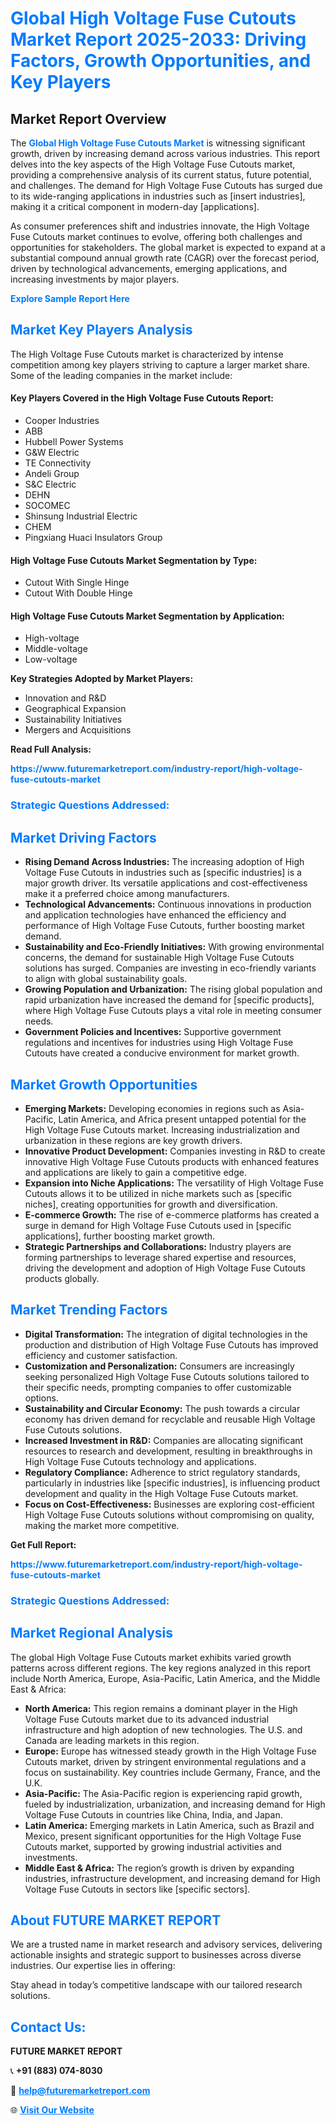 <h1 style="color: #007BFF;">Global High Voltage Fuse Cutouts Market Report 2025-2033: Driving Factors, Growth Opportunities, and Key Players</h1>

<section id="overview">
<h2>Market Report Overview</h2>
<p>The <a href="https://www.futuremarketreport.com/industry-report/high-voltage-fuse-cutouts-market" style="color: #007BFF; text-decoration: none;"><strong>Global High Voltage Fuse Cutouts Market</strong></a> is witnessing significant growth, driven by increasing demand across various industries. This report delves into the key aspects of the High Voltage Fuse Cutouts market, providing a comprehensive analysis of its current status, future potential, and challenges. The demand for High Voltage Fuse Cutouts has surged due to its wide-ranging applications in industries such as [insert industries], making it a critical component in modern-day [applications].</p>
<p>As consumer preferences shift and industries innovate, the High Voltage Fuse Cutouts market continues to evolve, offering both challenges and opportunities for stakeholders. The global market is expected to expand at a substantial compound annual growth rate (CAGR) over the forecast period, driven by technological advancements, emerging applications, and increasing investments by major players.</p>
</section>

<section id="overview">
<p><a href="https://www.futuremarketreport.com/request-sample/reportId=108614" style="color: #007BFF; text-decoration: none;"><strong>Explore Sample Report Here</strong></a></p>
</section>

<section id="key-players">
<h2 style="color: #007BFF;">Market Key Players Analysis</h2>
<p>The High Voltage Fuse Cutouts market is characterized by intense competition among key players striving to capture a larger market share. Some of the leading companies in the market include:</p>
<h4>Key Players Covered in the High Voltage Fuse Cutouts Report:</h4>
<ul><li>Cooper Industries</li><li>ABB</li><li>Hubbell Power Systems</li><li>G&amp;W Electric</li><li>TE Connectivity</li><li>Andeli Group</li><li>S&amp;C Electric</li><li>DEHN</li><li>SOCOMEC</li><li>Shinsung Industrial Electric</li><li>CHEM</li><li>Pingxiang Huaci Insulators Group</li></ul>
<h4>High Voltage Fuse Cutouts Market Segmentation by Type:</h4>
<ul><li>Cutout With Single Hinge</li><li>Cutout With Double Hinge</li></ul>

<h4>High Voltage Fuse Cutouts Market Segmentation by Application:</h4>
<ul><li>High-voltage</li><li>Middle-voltage</li><li>Low-voltage</li></ul>
<p><strong>Key Strategies Adopted by Market Players:</strong></p>
<ul>
<li>Innovation and R&D</li>
<li>Geographical Expansion</li>
<li>Sustainability Initiatives</li>
<li>Mergers and Acquisitions</li>
</ul>
</section>

<section>
<p><strong>Read Full Analysis: </strong></p><a href="https://www.futuremarketreport.com/industry-report/high-voltage-fuse-cutouts-market" style="color: #007BFF; text-decoration: none;"><strong>https://www.futuremarketreport.com/industry-report/high-voltage-fuse-cutouts-market</strong></a>
<h3 style="color: #007BFF;">Strategic Questions Addressed:</h3>
</section>

<section id="driving-factors">
<h2 style="color: #007BFF;">Market Driving Factors</h2>
<ul>
<li><strong>Rising Demand Across Industries:</strong> The increasing adoption of High Voltage Fuse Cutouts in industries such as [specific industries] is a major growth driver. Its versatile applications and cost-effectiveness make it a preferred choice among manufacturers.</li>
<li><strong>Technological Advancements:</strong> Continuous innovations in production and application technologies have enhanced the efficiency and performance of High Voltage Fuse Cutouts, further boosting market demand.</li>
<li><strong>Sustainability and Eco-Friendly Initiatives:</strong> With growing environmental concerns, the demand for sustainable High Voltage Fuse Cutouts solutions has surged. Companies are investing in eco-friendly variants to align with global sustainability goals.</li>
<li><strong>Growing Population and Urbanization:</strong> The rising global population and rapid urbanization have increased the demand for [specific products], where High Voltage Fuse Cutouts plays a vital role in meeting consumer needs.</li>
<li><strong>Government Policies and Incentives:</strong> Supportive government regulations and incentives for industries using High Voltage Fuse Cutouts have created a conducive environment for market growth.</li>
</ul>
</section>

<section id="growth-opportunities">
<h2 style="color: #007BFF;">Market Growth Opportunities</h2>
<ul>
<li><strong>Emerging Markets:</strong> Developing economies in regions such as Asia-Pacific, Latin America, and Africa present untapped potential for the High Voltage Fuse Cutouts market. Increasing industrialization and urbanization in these regions are key growth drivers.</li>
<li><strong>Innovative Product Development:</strong> Companies investing in R&D to create innovative High Voltage Fuse Cutouts products with enhanced features and applications are likely to gain a competitive edge.</li>
<li><strong>Expansion into Niche Applications:</strong> The versatility of High Voltage Fuse Cutouts allows it to be utilized in niche markets such as [specific niches], creating opportunities for growth and diversification.</li>
<li><strong>E-commerce Growth:</strong> The rise of e-commerce platforms has created a surge in demand for High Voltage Fuse Cutouts used in [specific applications], further boosting market growth.</li>
<li><strong>Strategic Partnerships and Collaborations:</strong> Industry players are forming partnerships to leverage shared expertise and resources, driving the development and adoption of High Voltage Fuse Cutouts products globally.</li>
</ul>
</section>

<section id="trending-factors">
<h2 style="color: #007BFF;">Market Trending Factors</h2>
<ul>
<li><strong>Digital Transformation:</strong> The integration of digital technologies in the production and distribution of High Voltage Fuse Cutouts has improved efficiency and customer satisfaction.</li>
<li><strong>Customization and Personalization:</strong> Consumers are increasingly seeking personalized High Voltage Fuse Cutouts solutions tailored to their specific needs, prompting companies to offer customizable options.</li>
<li><strong>Sustainability and Circular Economy:</strong> The push towards a circular economy has driven demand for recyclable and reusable High Voltage Fuse Cutouts solutions.</li>
<li><strong>Increased Investment in R&D:</strong> Companies are allocating significant resources to research and development, resulting in breakthroughs in High Voltage Fuse Cutouts technology and applications.</li>
<li><strong>Regulatory Compliance:</strong> Adherence to strict regulatory standards, particularly in industries like [specific industries], is influencing product development and quality in the High Voltage Fuse Cutouts market.</li>
<li><strong>Focus on Cost-Effectiveness:</strong> Businesses are exploring cost-efficient High Voltage Fuse Cutouts solutions without compromising on quality, making the market more competitive.</li>
</ul>
</section>

<section>
<p><strong>Get Full Report: </strong></p><a href="https://www.futuremarketreport.com/industry-report/high-voltage-fuse-cutouts-market" style="color: #007BFF; text-decoration: none;"><strong>https://www.futuremarketreport.com/industry-report/high-voltage-fuse-cutouts-market</strong></a>
<h3 style="color: #007BFF;">Strategic Questions Addressed:</h3>
</section>


<section id="regional-analysis">
<h2 style="color: #007BFF;">Market Regional Analysis</h2>
<p>The global High Voltage Fuse Cutouts market exhibits varied growth patterns across different regions. The key regions analyzed in this report include North America, Europe, Asia-Pacific, Latin America, and the Middle East & Africa:</p>
<ul>
<li><strong>North America:</strong> This region remains a dominant player in the High Voltage Fuse Cutouts market due to its advanced industrial infrastructure and high adoption of new technologies. The U.S. and Canada are leading markets in this region.</li>
<li><strong>Europe:</strong> Europe has witnessed steady growth in the High Voltage Fuse Cutouts market, driven by stringent environmental regulations and a focus on sustainability. Key countries include Germany, France, and the U.K.</li>
<li><strong>Asia-Pacific:</strong> The Asia-Pacific region is experiencing rapid growth, fueled by industrialization, urbanization, and increasing demand for High Voltage Fuse Cutouts in countries like China, India, and Japan.</li>
<li><strong>Latin America:</strong> Emerging markets in Latin America, such as Brazil and Mexico, present significant opportunities for the High Voltage Fuse Cutouts market, supported by growing industrial activities and investments.</li>
<li><strong>Middle East & Africa:</strong> The region’s growth is driven by expanding industries, infrastructure development, and increasing demand for High Voltage Fuse Cutouts in sectors like [specific sectors].</li>
</ul>
</section>

<footer>
<h2 style="color: #007BFF;">About FUTURE MARKET REPORT</h2>
<p>We are a trusted name in market research and advisory services, delivering actionable insights and strategic support to businesses across diverse industries. Our expertise lies in offering:</p>

<p>Stay ahead in today’s competitive landscape with our tailored research solutions.</p>

<h2 style="color: #007BFF;">Contact Us:</h2>
<p><strong>FUTURE MARKET REPORT</strong></p>
<p>📞 <strong>+91 (883) 074-8030</strong></p>
<p>📧 <strong><a href="mailto:help@futuremarketreport.com" style="color: #007BFF;">help@futuremarketreport.com</a></strong></p>
<p>🌐 <strong><a href="https://www.futuremarketreport.com/" style="color: #007BFF;">Visit Our Website</a></strong></p>
</footer>